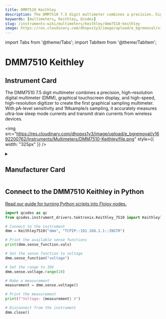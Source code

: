 ```yaml
---
title: DMM7510 Keithley 
description: The DMM7510 7.5 digit multimeter combines a precision, high-resolution digital multimeter (DMM), graphical touchscreen display, and high-speed, high-resolution digitizer to create the first graphical sampling multimeter. With pA-level sensitivity and 1Msample/s sampling, it accurately measures ultra-low sleep mode currents and transmit drain currents from wireless devices.
keywords: [multimeters, Keithley, Qcodes]
slug: /instruments-wiki/multimeters/keithley/dmm7510-keithley
image: https://res.cloudinary.com/dhopxs1y3/image/upload/e_bgremoval/v1692200762/Instruments/Multimeters/DMM7510-Keithley/file.png
---
```


import Tabs from '@theme/Tabs';
import TabItem from '@theme/TabItem';

# DMM7510 Keithley 

## Instrument Card

<div className="flex">

<div>

The DMM7510 7.5 digit multimeter combines a precision, high-resolution digital multimeter (DMM), graphical touchscreen display, and high-speed, high-resolution digitizer to create the first graphical sampling multimeter. With pA-level sensitivity and 1Msample/s sampling, it accurately measures ultra-low sleep mode currents and transmit drain currents from wireless devices.

</div>

<img src="https://res.cloudinary.com/dhopxs1y3/image/upload/e_bgremoval/v1692200762/Instruments/Multimeters/DMM7510-Keithley/file.png" style={{ width: "325px" }} />

</div>

<details>
<summary><h2>Manufacturer Card</h2></summary>

<img src="https://res.cloudinary.com/dhopxs1y3/image/upload/v1692126010/Instruments/Vendor%20Logos/Keithley.png" style={{ width: "100%", objectFit: "cover" }} />

Keithley Instruments is a measurement and instrument company headquartered in Solon, Ohio, that develops, manufactures, markets, and sells data acquisition products, as well as complete systems for high-volume production and assembly testing. <a href="https://www.tek.com/en">Website</a>.

<ul>
  <li>Headquarters: Cleveland, Ohio, United States</li>
  <li>Yearly Revenue (millions, USD): 110.6</li>
</ul>
</details>

## Connect to the DMM7510 Keithley  in Python

[Read our guide for turning Python scripts into Flojoy nodes.](https://docs.flojoy.ai/custom-nodes/creating-custom-node/)


<Tabs>
<TabItem value="Qcodes" label="Qcodes">

```python
import qcodes as qc
from qcodes.instrument_drivers.tektronix.Keithley_7510 import Keithley7510

# Connect to the instrument
dmm = Keithley7510("dmm", "TCPIP::192.168.1.1::INSTR")

# Print the available sense functions
print(dmm.sense_function.vals)

# Set the sense function to voltage
dmm.sense_function("voltage")

# Set the range to 10V
dmm.sense.voltage.range(10)

# Make a measurement
measurement = dmm.sense.voltage()

# Print the measurement
print(f"Voltage: {measurement} V")

# Disconnect from the instrument
dmm.close()
```

</TabItem>
</Tabs>